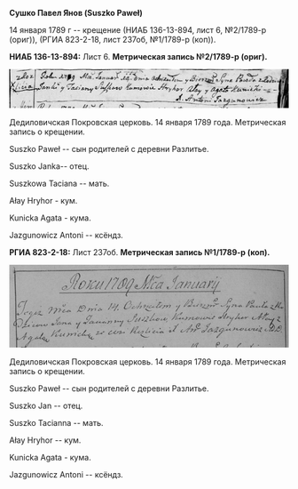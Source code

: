 **Сушко Павел Янов (Suszko Paweł)**

14 января 1789 г -- крещение (НИАБ 136-13-894, лист 6, №2/1789-р
(ориг)), (РГИА 823-2-18, лист 237об, №1/1789-р (коп)).

**НИАБ 136-13-894:** Лист 6. **Метрическая запись №2/1789-р (ориг).**

![](./media/47ae6308acc0247de2ec5a15a6b6f401246ad197.png)

Дедиловичская Покровская церковь. 14 января 1789 года. Метрическая
запись о крещении.

Suszko Paweł -- сын родителей с деревни Разлитье.

Suszko Janka-- отец.

Suszkowa Taciana -- мать.

Ałay Hryhor - кум.

Kunicka Agata - кума.

Jazgunowicz Antoni -- ксёндз.

**РГИА 823-2-18:** Лист 237об. **Метрическая запись №1/1789-р (коп).**

![](./media/83973262c35113c32f19bac474751dfdab8f2394.png)

Дедиловичская Покровская церковь. 14 января 1789 года. Метрическая
запись о крещении.

Suszko Paweł -- сын родителей с деревни Разлитье.

Suszko Jan -- отец.

Suszko Tacianna -- мать.

Ałay Hryhor -- кум.

Kunicka Agata - кума.

Jazgunowicz Antoni -- ксёндз.
